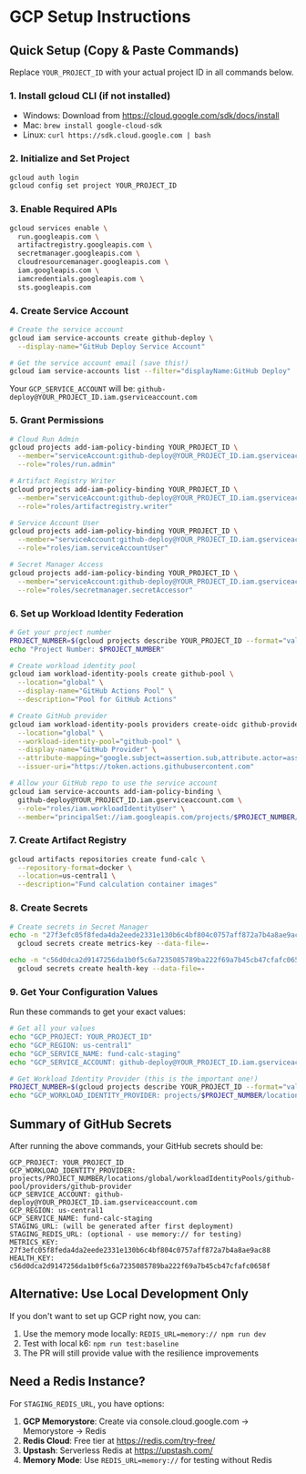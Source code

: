 # GCP Setup Instructions

## Quick Setup (Copy & Paste Commands)

Replace `YOUR_PROJECT_ID` with your actual project ID in all commands below.

### 1. Install gcloud CLI (if not installed)
- Windows: Download from https://cloud.google.com/sdk/docs/install
- Mac: `brew install google-cloud-sdk`
- Linux: `curl https://sdk.cloud.google.com | bash`

### 2. Initialize and Set Project
```bash
gcloud auth login
gcloud config set project YOUR_PROJECT_ID
```

### 3. Enable Required APIs
```bash
gcloud services enable \
  run.googleapis.com \
  artifactregistry.googleapis.com \
  secretmanager.googleapis.com \
  cloudresourcemanager.googleapis.com \
  iam.googleapis.com \
  iamcredentials.googleapis.com \
  sts.googleapis.com
```

### 4. Create Service Account
```bash
# Create the service account
gcloud iam service-accounts create github-deploy \
  --display-name="GitHub Deploy Service Account"

# Get the service account email (save this!)
gcloud iam service-accounts list --filter="displayName:GitHub Deploy"
```

Your `GCP_SERVICE_ACCOUNT` will be: `github-deploy@YOUR_PROJECT_ID.iam.gserviceaccount.com`

### 5. Grant Permissions
```bash
# Cloud Run Admin
gcloud projects add-iam-policy-binding YOUR_PROJECT_ID \
  --member="serviceAccount:github-deploy@YOUR_PROJECT_ID.iam.gserviceaccount.com" \
  --role="roles/run.admin"

# Artifact Registry Writer
gcloud projects add-iam-policy-binding YOUR_PROJECT_ID \
  --member="serviceAccount:github-deploy@YOUR_PROJECT_ID.iam.gserviceaccount.com" \
  --role="roles/artifactregistry.writer"

# Service Account User
gcloud projects add-iam-policy-binding YOUR_PROJECT_ID \
  --member="serviceAccount:github-deploy@YOUR_PROJECT_ID.iam.gserviceaccount.com" \
  --role="roles/iam.serviceAccountUser"

# Secret Manager Access
gcloud projects add-iam-policy-binding YOUR_PROJECT_ID \
  --member="serviceAccount:github-deploy@YOUR_PROJECT_ID.iam.gserviceaccount.com" \
  --role="roles/secretmanager.secretAccessor"
```

### 6. Set up Workload Identity Federation
```bash
# Get your project number
PROJECT_NUMBER=$(gcloud projects describe YOUR_PROJECT_ID --format="value(projectNumber)")
echo "Project Number: $PROJECT_NUMBER"

# Create workload identity pool
gcloud iam workload-identity-pools create github-pool \
  --location="global" \
  --display-name="GitHub Actions Pool" \
  --description="Pool for GitHub Actions"

# Create GitHub provider
gcloud iam workload-identity-pools providers create-oidc github-provider \
  --location="global" \
  --workload-identity-pool="github-pool" \
  --display-name="GitHub Provider" \
  --attribute-mapping="google.subject=assertion.sub,attribute.actor=assertion.actor,attribute.repository=assertion.repository" \
  --issuer-uri="https://token.actions.githubusercontent.com"

# Allow your GitHub repo to use the service account
gcloud iam service-accounts add-iam-policy-binding \
  github-deploy@YOUR_PROJECT_ID.iam.gserviceaccount.com \
  --role="roles/iam.workloadIdentityUser" \
  --member="principalSet://iam.googleapis.com/projects/$PROJECT_NUMBER/locations/global/workloadIdentityPools/github-pool/attribute.repository/nikhillinit/Updog_restore"
```

### 7. Create Artifact Registry
```bash
gcloud artifacts repositories create fund-calc \
  --repository-format=docker \
  --location=us-central1 \
  --description="Fund calculation container images"
```

### 8. Create Secrets
```bash
# Create secrets in Secret Manager
echo -n "27f3efc05f8feda4da2eede2331e130b6c4bf804c0757aff872a7b4a8ae9ac88" | \
  gcloud secrets create metrics-key --data-file=-

echo -n "c56d0dca2d9147256da1b0f5c6a7235085789ba222f69a7b45cb47cfafc0658f" | \
  gcloud secrets create health-key --data-file=-
```

### 9. Get Your Configuration Values

Run these commands to get your exact values:

```bash
# Get all your values
echo "GCP_PROJECT: YOUR_PROJECT_ID"
echo "GCP_REGION: us-central1"
echo "GCP_SERVICE_NAME: fund-calc-staging"
echo "GCP_SERVICE_ACCOUNT: github-deploy@YOUR_PROJECT_ID.iam.gserviceaccount.com"

# Get Workload Identity Provider (this is the important one!)
PROJECT_NUMBER=$(gcloud projects describe YOUR_PROJECT_ID --format="value(projectNumber)")
echo "GCP_WORKLOAD_IDENTITY_PROVIDER: projects/$PROJECT_NUMBER/locations/global/workloadIdentityPools/github-pool/providers/github-provider"
```

## Summary of GitHub Secrets

After running the above commands, your GitHub secrets should be:

```
GCP_PROJECT: YOUR_PROJECT_ID
GCP_WORKLOAD_IDENTITY_PROVIDER: projects/PROJECT_NUMBER/locations/global/workloadIdentityPools/github-pool/providers/github-provider
GCP_SERVICE_ACCOUNT: github-deploy@YOUR_PROJECT_ID.iam.gserviceaccount.com
GCP_REGION: us-central1
GCP_SERVICE_NAME: fund-calc-staging
STAGING_URL: (will be generated after first deployment)
STAGING_REDIS_URL: (optional - use memory:// for testing)
METRICS_KEY: 27f3efc05f8feda4da2eede2331e130b6c4bf804c0757aff872a7b4a8ae9ac88
HEALTH_KEY: c56d0dca2d9147256da1b0f5c6a7235085789ba222f69a7b45cb47cfafc0658f
```

## Alternative: Use Local Development Only

If you don't want to set up GCP right now, you can:
1. Use the memory mode locally: `REDIS_URL=memory:// npm run dev`
2. Test with local k6: `npm run test:baseline`
3. The PR will still provide value with the resilience improvements

## Need a Redis Instance?

For `STAGING_REDIS_URL`, you have options:
1. **GCP Memorystore**: Create via console.cloud.google.com → Memorystore → Redis
2. **Redis Cloud**: Free tier at https://redis.com/try-free/
3. **Upstash**: Serverless Redis at https://upstash.com/
4. **Memory Mode**: Use `REDIS_URL=memory://` for testing without Redis